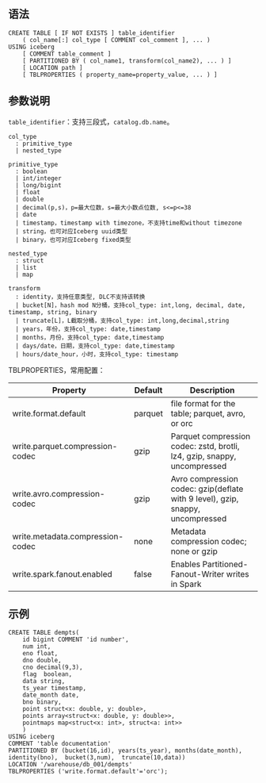 ## 语法
```
CREATE TABLE [ IF NOT EXISTS ] table_identifier
    ( col_name[:] col_type [ COMMENT col_comment ], ... )
USING iceberg
    [ COMMENT table_comment ]
    [ PARTITIONED BY ( col_name1, transform(col_name2), ... ) ]
    [ LOCATION path ]
    [ TBLPROPERTIES ( property_name=property_value, ... ) ]

```

## 参数说明
`table_identifier`：支持三段式，`catalog.db.name`。
```
col_type
  : primitive_type
  | nested_type

primitive_type
  : boolean
  | int/integer
  | long/bigint
  | float
  | double
  | decimal(p,s)，p=最大位数，s=最大小数点位数, s<=p<=38
  | date
  | timestamp，timestamp with timezone，不支持time和without timezone
  | string，也可对应Iceberg uuid类型
  | binary，也可对应Iceberg fixed类型

nested_type
  : struct
  | list
  | map
  
transform
  : identity，支持任意类型, DLC不支持该转换
  | bucket[N]，hash mod N分桶，支持col_type: int,long, decimal, date, timestamp, string, binary
  | truncate[L]，L截取分桶，支持col_type: int,long,decimal,string
  | years，年份，支持col_type: date,timestamp
  | months，月份，支持col_type: date,timestamp
  | days/date，日期，支持col_type: date,timestamp
  | hours/date_hour，小时，支持col_type: timestamp
```


TBLPROPERTIES，常用配置：

| Property | Default | Description |
|---------|---------|---------|
| write.format.default	| parquet	| file format for the table; parquet, avro, or orc| 
| write.parquet.compression-codec	| gzip	| Parquet compression codec: zstd, brotli, lz4, gzip, snappy, uncompressed| 
| write.avro.compression-codec	| gzip	| Avro compression codec: gzip(deflate with 9 level), gzip, snappy, uncompressed| 
| write.metadata.compression-codec	| none| 	Metadata compression codec; none or gzip| 
| write.spark.fanout.enabled	| false| 	Enables Partitioned-Fanout-Writer writes in Spark| 

## 示例
```
CREATE TABLE dempts(
    id bigint COMMENT 'id number',
    num int,
    eno float,
    dno double,
    cno decimal(9,3),
    flag  boolean,
    data string,
    ts_year timestamp,
    date_month date,
    bno binary,
    point struct<x: double, y: double>,
    points array<struct<x: double, y: double>>,
    pointmaps map<struct<x: int>, struct<a: int>> 
    )
USING iceberg
COMMENT 'table documentation' 
PARTITIONED BY (bucket(16,id), years(ts_year), months(date_month), identity(bno),  bucket(3,num),  truncate(10,data))
LOCATION '/warehouse/db_001/dempts'
TBLPROPERTIES ('write.format.default'='orc');

```


